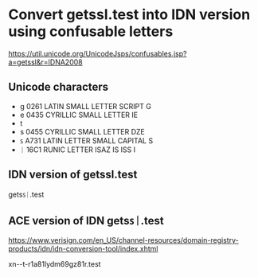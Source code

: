 # Convert getssl.test into IDN version using confusable letters

<https://util.unicode.org/UnicodeJsps/confusables.jsp?a=getssl&r=IDNA2008>

## Unicode characters

* ɡ   0261    LATIN SMALL LETTER SCRIPT G
* е   0435    CYRILLIC SMALL LETTER IE
* t
* ѕ   0455    CYRILLIC SMALL LETTER DZE
* ꜱ    A731   LATIN LETTER SMALL CAPITAL S
* ᛁ   16C1    RUNIC LETTER ISAZ IS ISS I

## IDN version of getssl.test

ɡеtѕꜱᛁ.test

## ACE version of IDN ɡеtѕꜱᛁ.test

<https://www.verisign.com/en_US/channel-resources/domain-registry-products/idn/idn-conversion-tool/index.xhtml>

xn--t-r1a81lydm69gz81r.test
